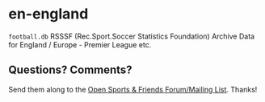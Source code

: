# en-england

`football.db` RSSSF (Rec.Sport.Soccer Statistics Foundation) Archive Data
for England / Europe - Premier League etc.


## Questions? Comments?

Send them along to the
[Open Sports & Friends Forum/Mailing List](http://groups.google.com/group/opensport).
Thanks!


